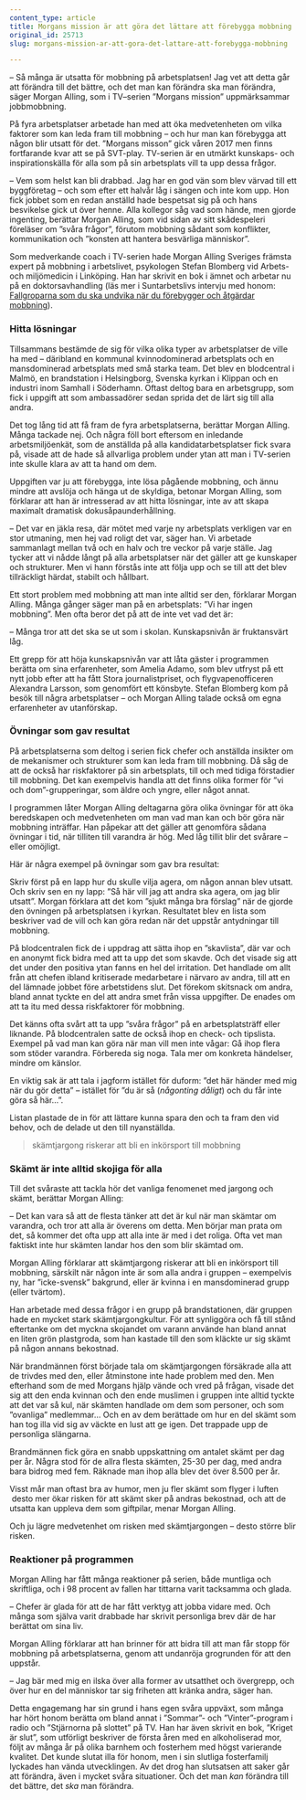 ```yaml
---
content_type: article
title: Morgans mission är att göra det lättare att förebygga mobbning
original_id: 25713
slug: morgans-mission-ar-att-gora-det-lattare-att-forebygga-mobbning

---
```


– Så många är utsatta för mobbning på arbetsplatsen! Jag vet att detta går att förändra till det bättre, och det man kan förändra ska man förändra, säger Morgan Alling, som i TV–serien ”Morgans mission” uppmärksammar jobbmobbning.

På fyra arbetsplatser arbetade han med att öka medvetenheten om vilka faktorer som kan leda fram till mobbning – och hur man kan förebygga att någon blir utsatt för det. ”Morgans misson” gick våren 2017 men finns fortfarande kvar att se på SVT-play. TV-serien är en utmärkt kunskaps- och inspirationskälla för alla som på sin arbetsplats vill ta upp dessa frågor.

– Vem som helst kan bli drabbad. Jag har en god vän som blev värvad till ett byggföretag – och som efter ett halvår låg i sängen och inte kom upp. Hon fick jobbet som en redan anställd hade bespetsat sig på och hans besvikelse gick ut över henne. Alla kollegor såg vad som hände, men gjorde ingenting, berättar Morgan Alling, som vid sidan av sitt skådespeleri föreläser om ”svåra frågor”, förutom mobbning sådant som konflikter, kommunikation och ”konsten att hantera besvärliga människor”.

Som medverkande coach i TV-serien hade Morgan Alling Sveriges främsta expert på mobbning i arbetslivet, psykologen Stefan Blomberg vid Arbets- och miljömedicin i Linköping. Han har skrivit en bok i ämnet och arbetar nu på en doktorsavhandling (läs mer i Suntarbetslivs intervju med honom: [Fallgroparna som du ska undvika när du förebygger och åtgärdar mobbning](https://www.suntarbetsliv.se/forskning/organisatorisk-och-social-arbetsmiljo/fallgroparna-som-du-ska-undvika-nar-du-forebygger-och-atgardar-mobbning/)).

### Hitta lösningar

Tillsammans bestämde de sig för vilka olika typer av arbetsplatser de ville ha med – däribland en kommunal kvinnodominerad arbetsplats och en mansdominerad arbetsplats med små starka team. Det blev en blodcentral i Malmö, en brandstation i Helsingborg, Svenska kyrkan i Klippan och en industri inom Samhall i Söderhamn. Oftast deltog bara en arbetsgrupp, som fick i uppgift att som ambassadörer sedan sprida det de lärt sig till alla andra.

Det tog lång tid att få fram de fyra arbetsplatserna, berättar Morgan Alling. Många tackade nej. Och några föll bort eftersom en inledande arbetsmiljöenkät, som de anställda på alla kandidatarbetsplatser fick svara på, visade att de hade så allvarliga problem under ytan att man i TV-serien inte skulle klara av att ta hand om dem.

Uppgiften var ju att förebygga, inte lösa pågående mobbning, och ännu mindre att avslöja och hänga ut de skyldiga, betonar Morgan Alling, som förklarar att han är intresserad av att hitta lösningar, inte av att skapa maximalt dramatisk dokusåpaunderhållning.

– Det var en jäkla resa, där mötet med varje ny arbetsplats verkligen var en stor utmaning, men hej vad roligt det var, säger han. Vi arbetade sammanlagt mellan två och en halv och tre veckor på varje ställe. Jag tycker att vi nådde långt på alla arbetsplatser när det gäller att ge kunskaper och strukturer. Men vi hann förstås inte att följa upp och se till att det blev tillräckligt härdat, stabilt och hållbart.

Ett stort problem med mobbning att man inte alltid ser den, förklarar Morgan Alling. Många gånger säger man på en arbetsplats: ”Vi har ingen mobbning”. Men ofta beror det på att de inte vet vad det är:

– Många tror att det ska se ut som i skolan. Kunskapsnivån är fruktansvärt låg.

Ett grepp för att höja kunskapsnivån var att låta gäster i programmen berätta om sina erfarenheter, som Amelia Adamo, som blev utfryst på ett nytt jobb efter att ha fått Stora journalistpriset, och flygvapenofficeren Alexandra Larsson, som genomfört ett könsbyte. Stefan Blomberg kom på besök till några arbetsplatser – och Morgan Alling talade också om egna erfarenheter av utanförskap.

### Övningar som gav resultat

På arbetsplatserna som deltog i serien fick chefer och anställda insikter om de mekanismer och strukturer som kan leda fram till mobbning. Då såg de att de också har riskfaktorer på sin arbetsplats, till och med tidiga förstadier till mobbning. Det kan exempelvis handla att det finns olika former för ”vi och dom”-grupperingar, som äldre och yngre, eller något annat.

I programmen låter Morgan Alling deltagarna göra olika övningar för att öka beredskapen och medvetenheten om man vad man kan och bör göra när mobbning inträffar. Han påpekar att det gäller att genomföra sådana övningar i tid, när tilliten till varandra är hög. Med låg tillit blir det svårare – eller omöjligt.

Här är några exempel på övningar som gav bra resultat:

Skriv först på en lapp hur du skulle vilja agera, om någon annan blev utsatt. Och skriv sen en ny lapp: ”Så här vill jag att andra ska agera, om jag blir utsatt”. Morgan förklara att det kom ”sjukt många bra förslag” när de gjorde den övningen på arbetsplatsen i kyrkan. Resultatet blev en lista som beskriver vad de vill och kan göra redan när det uppstår antydningar till mobbning.

På blodcentralen fick de i uppdrag att sätta ihop en ”skavlista”, där var och en anonymt fick bidra med att ta upp det som skavde. Och det visade sig att det under den positiva ytan fanns en hel del irritation. Det handlade om allt från att chefen ibland kritiserade medarbetare i närvaro av andra, till att en del lämnade jobbet före arbetstidens slut. Det förekom skitsnack om andra, bland annat tyckte en del att andra smet från vissa uppgifter. De enades om att ta itu med dessa riskfaktorer för mobbning.

Det känns ofta svårt att ta upp ”svåra frågor” på en arbetsplatsträff eller liknande. På blodcentralen satte de också ihop en check- och tipslista. Exempel på vad man kan göra när man vill men inte vågar: Gå ihop flera som stöder varandra. Förbereda sig noga. Tala mer om konkreta händelser, mindre om känslor.

En viktig sak är att tala i jagform istället för duform: ”det här händer med mig när du gör detta” – istället för ”du är så (_någonting dåligt_) och du får inte göra så här…”.

Listan plastade de in för att lättare kunna spara den och ta fram den vid behov, och de delade ut den till nyanställda.

> skämtjargong riskerar att bli en inkörsport till mobbning

### Skämt är inte alltid skojiga för alla

Till det svåraste att tackla hör det vanliga fenomenet med jargong och skämt, berättar Morgan Alling:

– Det kan vara så att de flesta tänker att det är kul när man skämtar om varandra, och tror att alla är överens om detta. Men börjar man prata om det, så kommer det ofta upp att alla inte är med i det roliga. Ofta vet man faktiskt inte hur skämten landar hos den som blir skämtad om.

Morgan Alling förklarar att skämtjargong riskerar att bli en inkörsport till mobbning, särskilt när någon inte är som alla andra i gruppen – exempelvis ny, har ”icke-svensk” bakgrund, eller är kvinna i en mansdominerad grupp (eller tvärtom).

Han arbetade med dessa frågor i en grupp på brandstationen, där gruppen hade en mycket stark skämtjargongkultur. För att synliggöra och få till stånd eftertanke om det myckna skojandet om varann använde han bland annat en liten grön plastgroda, som han kastade till den som kläckte ur sig skämt på någon annans bekostnad.

När brandmännen först började tala om skämtjargongen försäkrade alla att de trivdes med den, eller åtminstone inte hade problem med den. Men efterhand som de med Morgans hjälp vände och vred på frågan, visade det sig att den enda kvinnan och den ende muslimen i gruppen inte alltid tyckte att det var så kul, när skämten handlade om dem som personer, och som ”ovanliga” medlemmar… Och en av dem berättade om hur en del skämt som han tog illa vid sig av väckte en lust att ge igen. Det trappade upp de personliga slängarna.

Brandmännen fick göra en snabb uppskattning om antalet skämt per dag per år. Några stod för de allra flesta skämten, 25-30 per dag, med andra bara bidrog med fem. Räknade man ihop alla blev det över 8.500 per år.

Visst mår man oftast bra av humor, men ju fler skämt som flyger i luften  desto mer ökar risken för att skämt sker på andras bekostnad, och att de utsatta kan uppleva dem som giftpilar, menar Morgan Alling.

Och ju lägre medvetenhet om risken med skämtjargongen – desto större blir risken.

### Reaktioner på programmen

Morgan Alling har fått många reaktioner på serien, både muntliga och skriftliga, och i 98 procent av fallen har tittarna varit tacksamma och glada.

– Chefer är glada för att de har fått verktyg att jobba vidare med. Och många som själva varit drabbade har skrivit personliga brev där de har berättat om sina liv.

Morgan Alling förklarar att han brinner för att bidra till att man får stopp för mobbning på arbetsplatserna, genom att undanröja grogrunden för att den uppstår.

– Jag bär med mig en ilska över alla former av utsatthet och övergrepp, och över hur en del människor tar sig friheten att kränka andra, säger han.

Detta engagemang har sin grund i hans egen svåra uppväxt, som många har hört honom berätta om bland annat i ”Sommar”- och ”Vinter”-program i radio och ”Stjärnorna på slottet” på TV. Han har även skrivit en bok, ”Kriget är slut”, som utförligt beskriver de första åren med en alkoholiserad mor, följt av många år på olika barnhem och fosterhem med högst varierande kvalitet. Det kunde slutat illa för honom, men i sin slutliga fosterfamilj lyckades han vända utvecklingen. Av det drog han slutsatsen att saker går att förändra, även i mycket svåra situationer. Och det man _kan_ förändra till det bättre, det _ska_ man förändra.

